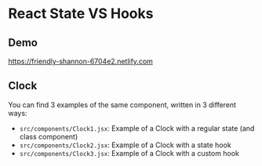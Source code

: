 # React State VS Hooks

## Demo

https://friendly-shannon-6704e2.netlify.com

## Clock

You can find 3 examples of the same component, written in 3 different ways:

- `src/components/Clock1.jsx`: Example of a Clock with a regular state (and class component)
- `src/components/Clock2.jsx`: Example of a Clock with a state hook
- `src/components/Clock3.jsx`: Example of a Clock with a custom hook
